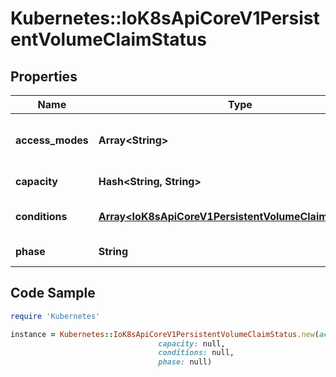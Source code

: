 # Kubernetes::IoK8sApiCoreV1PersistentVolumeClaimStatus

## Properties

Name | Type | Description | Notes
------------ | ------------- | ------------- | -------------
**access_modes** | **Array&lt;String&gt;** | AccessModes contains the actual access modes the volume backing the PVC has. More info: https://kubernetes.io/docs/concepts/storage/persistent-volumes#access-modes-1 | [optional] 
**capacity** | **Hash&lt;String, String&gt;** | Represents the actual resources of the underlying volume. | [optional] 
**conditions** | [**Array&lt;IoK8sApiCoreV1PersistentVolumeClaimCondition&gt;**](IoK8sApiCoreV1PersistentVolumeClaimCondition.md) | Current Condition of persistent volume claim. If underlying persistent volume is being resized then the Condition will be set to &#39;ResizeStarted&#39;. | [optional] 
**phase** | **String** | Phase represents the current phase of PersistentVolumeClaim. | [optional] 

## Code Sample

```ruby
require 'Kubernetes'

instance = Kubernetes::IoK8sApiCoreV1PersistentVolumeClaimStatus.new(access_modes: null,
                                 capacity: null,
                                 conditions: null,
                                 phase: null)
```


